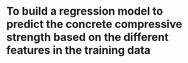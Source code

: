 # To build a regression model to predict the concrete compressive strength based on the different features in the training data


